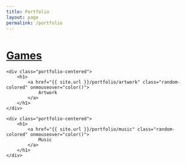 ```yaml
---
title: Portfolio
layout: page
permalink: /portfolio
---
```


<head>  
<script src="color.js"></script>  
</head>  


<body>
    <div class="portfolio-centered">
        <h1 style="margin-top: 3rem">
            <a href="{{ site.url }}/portfolio/games" class="random-colored" onmouseover="color()">
                Games
            </a>
        </h1>
    </div>

    <div class="portfolio-centered">
        <h1>
            <a href="{{ site.url }}/portfolio/artwork" class="random-colored" onmouseover="color()">        
                Artwork
            </a>
        </h1>
    </div>

    <div class="portfolio-centered">
        <h1>
            <a href="{{ site.url }}/portfolio/music" class="random-colored" onmouseover="color()">
                Music
            </a>
        </h1>
    </div>
</body>
